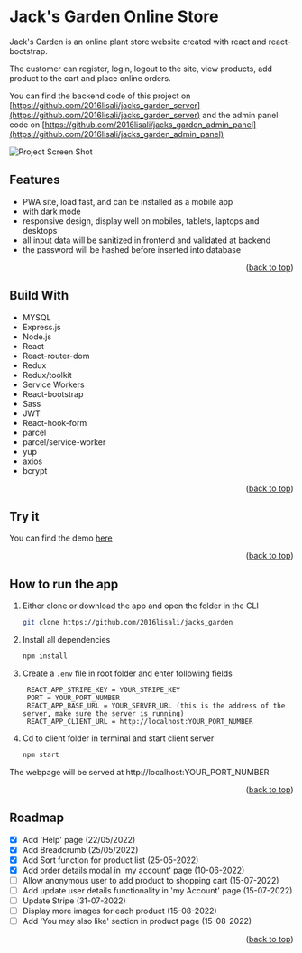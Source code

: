 # Jack's Garden Online Store

Jack's Garden is an online plant store website created with react and react-bootstrap.

The customer can register, login, logout to the site, view products, add product to the cart and place online orders.

You can find the backend code of this project on [https://github.com/2016lisali/jacks_garden_server](https://github.com/2016lisali/jacks_garden_server) and the admin panel code on [https://github.com/2016lisali/jacks_garden_admin_panel](https://github.com/2016lisali/jacks_garden_admin_panel)

![Project Screen Shot](https://github.com/2016lisali/lisas_portfolio/blob/main/public/assets/jacks_garden_responsive.jpg)

## Features

- PWA site, load fast, and can be installed as a mobile app
- with dark mode
- responsive design, display well on mobiles, tablets, laptops and desktops
- all input data will be sanitized in frontend and validated at backend
- the password will be hashed before inserted into database

<p align="right">(<a href="#top">back to top</a>)</p>

## Build With

- MYSQL
- Express.js
- Node.js
- React
- React-router-dom
- Redux
- Redux/toolkit
- Service Workers
- React-bootstrap
- Sass
- JWT
- React-hook-form
- parcel
- parcel/service-worker
- yup
- axios
- bcrypt

<p align="right">(<a href="#top">back to top</a>)</p>

## Try it

You can find the demo [here](https://jacksgarden.netlify.app/)

<p align="right">(<a href="#top">back to top</a>)</p>

## How to run the app

1. Either clone or download the app and open the folder in the CLI

   ```sh
   git clone https://github.com/2016lisali/jacks_garden
   ```

2. Install all dependencies
   ```sh
   npm install
   ```
3. Create a `.env` file in root folder and enter following fields
   ```env
    REACT_APP_STRIPE_KEY = YOUR_STRIPE_KEY
    PORT = YOUR_PORT_NUMBER
    REACT_APP_BASE_URL = YOUR_SERVER_URL (this is the address of the server, make sure the server is running)
    REACT_APP_CLIENT_URL = http://localhost:YOUR_PORT_NUMBER
   ```
4. Cd to client folder in terminal and start client server
   ```sh
   npm start
   ```

The webpage will be served at http://localhost:YOUR_PORT_NUMBER

<p align="right">(<a href="#top">back to top</a>)</p>

## Roadmap

- [x] Add 'Help' page (22/05/2022)
- [x] Add Breadcrumb (25/05/2022)
- [x] Add Sort function for product list (25-05-2022)
- [x] Add order details modal in 'my account' page (10-06-2022)
- [ ] Allow anonymous user to add product to shopping cart (15-07-2022)
- [ ] Add update user details functionality in 'my Account' page (15-07-2022)
- [ ] Update Stripe (31-07-2022)
- [ ] Display more images for each product (15-08-2022)
- [ ] Add 'You may also like' section in product page (15-08-2022)

<p align="right">(<a href="#top">back to top</a>)</p>
